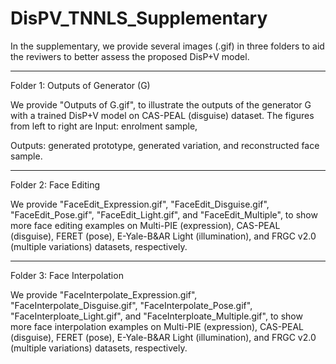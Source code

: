 # DisPV_TNNLS_Supplementary

In the supplementary, we provide several images (.gif) in three folders to aid the reviwers to better assess the proposed DisP+V model.

---------------------------------------------------------------------------------
Folder 1: Outputs of Generator (G)

We provide "Outputs of G.gif", to illustrate the outputs of the generator G with a trained DisP+V model on CAS-PEAL (disguise) dataset. The figures from left to right are 
Input: enrolment sample, 

Outputs: generated prototype, generated variation, and reconstructed face sample. 

-----------------------------------------------------------------------------------
Folder 2: Face Editing
 
We provide "FaceEdit_Expression.gif", "FaceEdit_Disguise.gif", "FaceEdit_Pose.gif", "FaceEdit_Light.gif", and "FaceEdit_Multiple", to show more face editing examples on Multi-PIE (expression), CAS-PEAL (disguise), FERET (pose), E-Yale-B&AR Light (illumination), and FRGC v2.0 (multiple variations) datasets, respectively. 

-----------------------------------------------------------------------------------
Folder 3: Face Interpolation 

We provide "FaceInterpolate_Expression.gif", "FaceInterpolate_Disguise.gif", "FaceInterpolate_Pose.gif", "FaceInterploate_Light.gif", and "FaceInterploate_Multiple.gif", to show more face interpolation examples on Multi-PIE (expression), CAS-PEAL (disguise), FERET (pose), E-Yale-B&AR Light (illumination), and FRGC v2.0 (multiple variations) datasets, respectively. 
